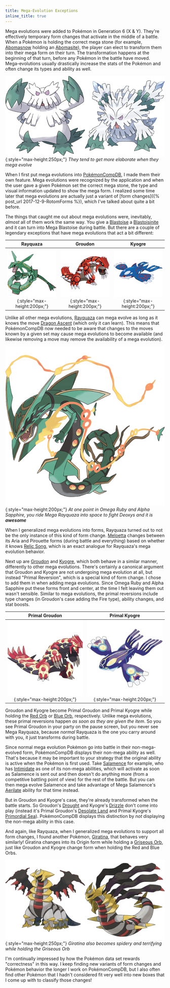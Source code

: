 ```yaml
---
title: Mega-Evolution Exceptions
inline_title: true
---
```


Mega evolutions were added to Pokémon in Generation 6 (X & Y). They're effectively temporary form changes that activate in the middle of a battle. When a Pokémon is holding the correct mega stone (for example, [Abomasnow](https://www.serebii.net/pokedex-sm/460.shtml) holding an [Abomasite](https://www.serebii.net/itemdex/abomasite.shtml)), the player can elect to transform them into their mega form on their turn. The transformation happens at the beginning of that turn, before any Pokémon in the battle have moved. Mega-evolutions usually drastically increase the stats of the Pokémon and often change its types and ability as well.

![](/assets/img/abomasnow-and-mega.png){:style="max-height:250px;"}
*They tend to get more elaborate when they mega evolve*

When I first put mega evolutions into [PokémonCompDB](/pokemoncompdb.html), I made them their own feature. Mega evolutions were recognized by the application and when the user gave a given Pokémon set the correct mega stone, the type and visual information updated to show the mega form. I realized some time later that mega evolutions are actually just a variant of [form changes]({% post_url 2017-12-9-RotomForms %}), which I've talked about quite a bit before.

The things that caught me out about mega evolutions were, inevitably, *almost* all of them work the same way. You give a [Blastoise](https://www.serebii.net/pokedex-sm/009.shtml) a [Blastoisinite](https://www.serebii.net/itemdex/blastoisinite.shtml) and it can turn into Mega Blastoise during battle. But there are a couple of legendary exceptions that have mega evolutions that act a bit different:

| Rayquaza | Groudon | Kyogre |
|:--------:|:-------:|:------:|
| ![](/assets/img/rayquaza.png){:style="max-height:200px;"} | ![](/assets/img/groudon.png){:style="max-height:200px;"} | ![](/assets/img/kyogre.png){:style="max-height:200px;"} |

Unlike all other mega evolutions, [Rayquaza](https://www.serebii.net/pokedex-sm/384.shtml) can mega evolve as long as it knows the move [Dragon Ascent](https://www.serebii.net/attackdex-sm/dragonascent.shtml) (which only it can learn). This means that PokémonCompDB now needed to be aware that changes to the moves known by a given set may cause mega evolutions to become available (and likewise removing a move may remove the availability of a mega evolution).

![](/assets/img/rayquaza-mega.png){:style="max-height:200px;"}
*At one point in Omega Ruby and Alpha Sapphire, you ride Mega Rayquaza into space to fight Deoxys and it is **awesome***

When I generalized mega evolutions into forms, Rayquaza turned out to not be the only instance of this kind of form change. [Meloetta](https://www.serebii.net/pokedex-sm/648.shtml) changes between its Aria and Pirouette forms (during battle and everything) based on whether it knows [Relic Song](https://www.serebii.net/attackdex-sm/relicsong.shtml), which is an exact analogue for Rayquaza's mega evolution behavior.

Next up are [Groudon](https://www.serebii.net/pokedex-sm/383.shtml) and [Kyogre](https://www.serebii.net/pokedex-sm/382.shtml), which both behave in a similar manner, differently to other mega evolutions. There's certainly a canonical argument that Groudon and Kyogre are not undergoing mega evolution at all, but instead "Primal Reversion", which is a special kind of form change. I chose to add them in when adding mega evolutions. Since Omega Ruby and Alpha Sapphire put these forms front and center, at the time I felt leaving them out wasn't sensible. Similar to mega evolutions, the primal reversions include type changes (in Groudon's case adding the Fire type), ability changes, and stat boosts.

| Primal Groudon | Primal Kyogre |
|:--------------:|:-------------:|
| ![](/assets/img/groudon-primal.png){:style="max-height:200px;"} | ![](/assets/img/kyogre-primal.png){:style="max-height:200px;"} |

Groudon and Kyogre become Primal Groudon and Primal Kyogre while holding the [Red Orb](https://www.serebii.net/itemdex/redorb.shtml) or [Blue Orb](https://www.serebii.net/itemdex/blueorb.shtml), respectively. Unlike mega evolutions, these primal reversions happen *as soon as they are given the item*. So you see Primal Groudon in your party on the pause screen, but you never see Mega Rayquaza, because *normal* Rayquaza is the one you carry around with you, it just transforms during battle.

Since normal mega evolution Pokémon go into battle in their non-mega-evolved form, PokémonCompDB displays their non-mega ability as well. That's because it may be important to your strategy that the original ability is active when the Pokémon is first used. Take [Salamence](https://www.serebii.net/pokedex-sm/373.shtml) for example, who has [Intimidate](https://www.serebii.net/abilitydex/intimidate.shtml) as one of its non-mega abilities, which will activate as soon as Salamence is sent out and then doesn't do anything more (from a competitive battling point of view) for the rest of the battle. But you can then mega evolve Salamence and take advantage of Mega Salamence's [Aerilate](https://www.serebii.net/abilitydex/aerilate.shtml) ability for that time instead.

But in Groudon and Kyogre's case, they're already transformed when the battle starts. So Groudon's [Drought](https://www.serebii.net/abilitydex/drought.shtml) and Kyogre's [Drizzle](https://www.serebii.net/abilitydex/drizzle.shtml) don't come into play (instead it's Primal Groudon's [Desolate Land](https://www.serebii.net/abilitydex/desolateland.shtml) and Primal Kyogre's [Primordial Sea](https://www.serebii.net/abilitydex/primordialsea.shtml)). PokémonCompDB displays this distinction by *not* displaying the non-mega ability in this case.

And again, like Rayquaza, when I generalized mega evolutions to support all form changes, I found another Pokémon, [Giratina](https://www.serebii.net/pokedex-sm/487.shtml), that behaves very similarly! Giratina changes into its Origin form while holding a [Griseous Orb](https://www.serebii.net/itemdex/griseousorb.shtml), just like Groudon and Kyogre change form when holding the Red and Blue Orbs.

![](/assets/img/giratina-forms.png){:style="max-height:250px;"}
*Giratina also becomes spidery and terrifying while holding the Griseous Orb*

I'm continually impressed by how the Pokémon data set rewards "correctness" in this way. I keep finding new variants of form changes and Pokémon behavior the longer I work on PokémonCompDB, but I also often find other Pokémon that I hadn't considered fit very well into new boxes that I come up with to classify those changes!